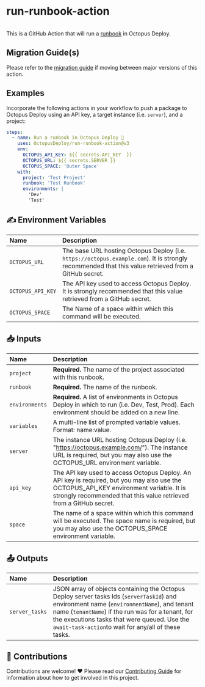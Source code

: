 # run-runbook-action

<img alt= "" src="https://github.com/OctopusDeploy/run-runbook-action/raw/main/assets/github-actions-octopus.png" />

This is a GitHub Action that will run a [runbook](https://octopus.com/docs/runbooks) in Octopus Deploy.

## Migration Guide(s)

Please refer to the [migration guide](migration-guide.md) if moving between major versions of this action.

## Examples

Incorporate the following actions in your workflow to push a package to Octopus Deploy using an API key, a target instance (i.e. `server`), and a project:

```yml
steps:
  - name: Run a runbook in Octopus Deploy 🐙
    uses: OctopusDeploy/run-runbook-action@v3
    env:
      OCTOPUS_API_KEY: ${{ secrets.API_KEY  }}
      OCTOPUS_URL: ${{ secrets.SERVER }}
      OCTOPUS_SPACE: 'Outer Space'
    with:
      project: 'Test Project'
      runbook: 'Test Runbook'
      environments: |
        'Dev'
        'Test'
```

## ✍️ Environment Variables

| Name              | Description                                                                                                                                          |
| :---------------- | :--------------------------------------------------------------------------------------------------------------------------------------------------- |
| `OCTOPUS_URL`     | The base URL hosting Octopus Deploy (i.e. `https://octopus.example.com`). It is strongly recommended that this value retrieved from a GitHub secret. |
| `OCTOPUS_API_KEY` | The API key used to access Octopus Deploy. It is strongly recommended that this value retrieved from a GitHub secret.                                |
| `OCTOPUS_SPACE`   | The Name of a space within which this command will be executed.                                                                                      |

## 📥 Inputs

| Name           | Description                                                                                                                                                                                                  |
| :------------- | :----------------------------------------------------------------------------------------------------------------------------------------------------------------------------------------------------------- |
| `project`      | **Required.** The name of the project associated with this runbook.                                                                                                                                          |
| `runbook`      | **Required.** The name of the runbook.                                                                                                                                                                       |
| `environments` | **Required.** A list of environments in Octopus Deploy in which to run (i.e. Dev, Test, Prod). Each environment should be added on a new line.                                                                                              |
| `variables`    | A multi-line list of prompted variable values. Format: name:value.                                                                                                                                           |
| `server`       | The instance URL hosting Octopus Deploy (i.e. "https://octopus.example.com/"). The instance URL is required, but you may also use the OCTOPUS_URL environment variable.                                      |
| `api_key`      | The API key used to access Octopus Deploy. An API key is required, but you may also use the OCTOPUS_API_KEY environment variable. It is strongly recommended that this value retrieved from a GitHub secret. |
| `space`        | The name of a space within which this command will be executed. The space name is required, but you may also use the OCTOPUS_SPACE environment variable.                                                     |

## 📤 Outputs

| Name           | Description                                                                                                                                                                                                                                                                                           |
| :------------- | :---------------------------------------------------------------------------------------------------------------------------------------------------------------------------------------------------------------------------------------------------------------------------------------------------- |
| `server_tasks` | JSON array of objects containing the Octopus Deploy server tasks Ids (`serverTaskId`) and environment name (`environmentName`), and tenant name (`tenantName`) if the run was for a tenant, for the executions tasks that were queued. Use the `await-task-action`to wait for any/all of these tasks. |

## 🤝 Contributions

Contributions are welcome! :heart: Please read our [Contributing Guide](CONTRIBUTING.md) for information about how to get involved in this project.
